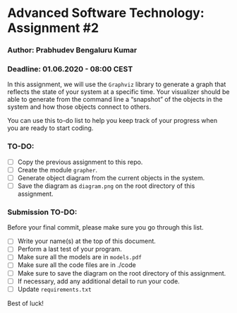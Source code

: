 # Advanced Software Technology: Assignment \#2
### Author: Prabhudev Bengaluru Kumar

### Deadline: 01.06.2020 - 08:00 CEST

In this assignment, we will use the `Graphviz` library to generate a graph that reflects the state of your system at a specific time. Your visualizer should be able to generate from the command line a “snapshot” of the objects in the system and how those objects connect to others.

You can use this to-do list to help you keep track of your progress when you are ready to start coding.

### TO-DO:
- [ ] Copy the previous assignment to this repo.
- [ ] Create the module `grapher`.
- [ ] Generate object diagram from the current objects in the system.
- [ ] Save the diagram as `diagram.png` on the root directory of this assignment.

### Submission TO-DO:
Before your final commit, please make sure you go through this list.
- [ ] Write your name(s) at the top of this document.
- [ ] Perform a last test of your program.
- [ ] Make sure all the models are in `models.pdf`
- [ ] Make sure all the code files are in ./code
- [ ] Make sure to save the diagram on the root directory of this assignment. 
- [ ] If necessary, add any additional detail to run your code.
- [ ] Update `requirements.txt`

Best of luck!
